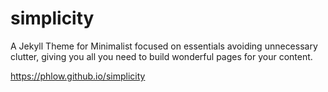# simplicity

A Jekyll Theme for Minimalist focused on essentials avoiding unnecessary clutter, giving you all you need to build wonderful pages for your content.

https://phlow.github.io/simplicity
